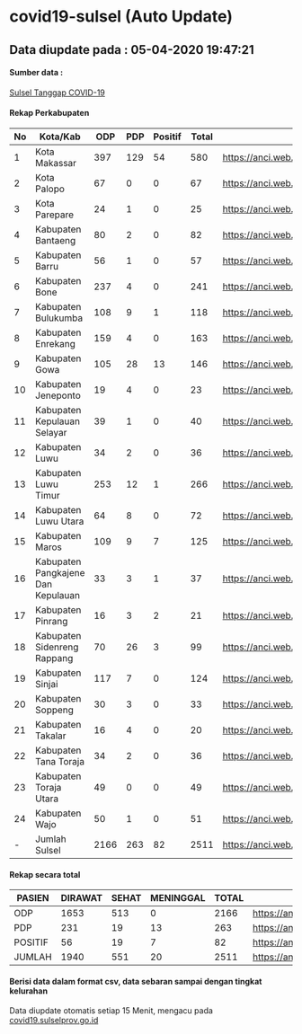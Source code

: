 # covid19-sulsel (Auto Update)

## Data diupdate pada : 05-04-2020 19:47:21

#### Sumber data :
[Sulsel Tanggap COVID-19](https://covid19.sulselprov.go.id)

#### Rekap Perkabupaten 
|No|Kota/Kab|ODP|PDP|Positif|Total|Link|
| --- | --- | --- | --- | --- | --- | --- |
|1|Kota Makassar|397|129|54|580|https://anci.web.id/cor/kota_makassar.html|
|2|Kota Palopo|67|0|0|67|https://anci.web.id/cor/kota_palopo.html|
|3|Kota Parepare|24|1|0|25|https://anci.web.id/cor/kota_parepare.html|
|4|Kabupaten Bantaeng|80|2|0|82|https://anci.web.id/cor/kabupaten_bantaeng.html|
|5|Kabupaten Barru|56|1|0|57|https://anci.web.id/cor/kabupaten_barru.html|
|6|Kabupaten Bone|237|4|0|241|https://anci.web.id/cor/kabupaten_bone.html|
|7|Kabupaten Bulukumba|108|9|1|118|https://anci.web.id/cor/kabupaten_bulukumba.html|
|8|Kabupaten Enrekang|159|4|0|163|https://anci.web.id/cor/kabupaten_enrekang.html|
|9|Kabupaten Gowa|105|28|13|146|https://anci.web.id/cor/kabupaten_gowa.html|
|10|Kabupaten Jeneponto|19|4|0|23|https://anci.web.id/cor/kabupaten_jeneponto.html|
|11|Kabupaten Kepulauan Selayar|39|1|0|40|https://anci.web.id/cor/kabupaten_kepulauan_selayar.html|
|12|Kabupaten Luwu|34|2|0|36|https://anci.web.id/cor/kabupaten_luwu.html|
|13|Kabupaten Luwu Timur|253|12|1|266|https://anci.web.id/cor/kabupaten_luwu_timur.html|
|14|Kabupaten Luwu Utara|64|8|0|72|https://anci.web.id/cor/kabupaten_luwu_utara.html|
|15|Kabupaten Maros|109|9|7|125|https://anci.web.id/cor/kabupaten_maros.html|
|16|Kabupaten Pangkajene Dan Kepulauan|33|3|1|37|https://anci.web.id/cor/kabupaten_pangkajene_dan_kepulauan.html|
|17|Kabupaten Pinrang|16|3|2|21|https://anci.web.id/cor/kabupaten_pinrang.html|
|18|Kabupaten Sidenreng Rappang|70|26|3|99|https://anci.web.id/cor/kabupaten_sidenreng_rappang.html|
|19|Kabupaten Sinjai|117|7|0|124|https://anci.web.id/cor/kabupaten_sinjai.html|
|20|Kabupaten Soppeng|30|3|0|33|https://anci.web.id/cor/kabupaten_soppeng.html|
|21|Kabupaten Takalar|16|4|0|20|https://anci.web.id/cor/kabupaten_takalar.html|
|22|Kabupaten Tana Toraja|34|2|0|36|https://anci.web.id/cor/kabupaten_tana_toraja.html|
|23|Kabupaten Toraja Utara|49|0|0|49|https://anci.web.id/cor/kabupaten_toraja_utara.html|
|24|Kabupaten Wajo|50|1|0|51|https://anci.web.id/cor/kabupaten_wajo.html|
|-|Jumlah Sulsel|2166|263|82|2511|https://anci.web.id/cor/jumlah_sulsel.html|

#### Rekap secara total

| PASIEN | DIRAWAT | SEHAT | MENINGGAL | TOTAL | LINK |
| ---- | -------- | ---- | ---- |  ---- | ---- |
| ODP | 1653  | 513  | 0 | 2166 | https://anci.web.id/cor/odp_detail.html |
| PDP | 231  | 19  | 13  | 263 | https://anci.web.id/cor/pdp_detail.html |
| POSITIF | 56  | 19  | 7  | 82 | https://anci.web.id/cor/positif_detail.html |
| JUMLAH | 1940 | 551 | 20 | 2511 | https://anci.web.id/cor/jumlah_sulsel.html |

 
#### Berisi data dalam format csv, data sebaran sampai dengan tingkat kelurahan

Data diupdate otomatis setiap 15 Menit, mengacu pada [covid19.sulselprov.go.id](https://covid19.sulselprov.go.id)


